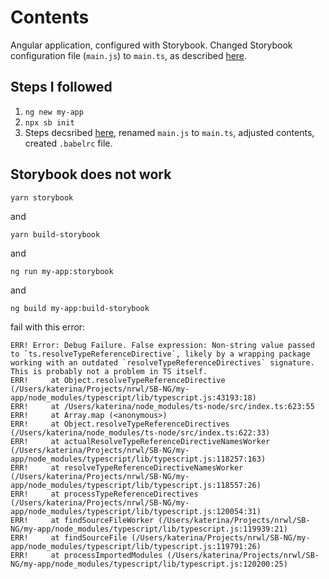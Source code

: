 # Contents

Angular application, configured with Storybook. Changed Storybook configuration file (`main.js`) to `main.ts`, as described [here](https://storybook.js.org/docs/react/configure/overview#configure-your-project-with-typescript).

## Steps I followed

1. `ng new my-app`
2. `npx sb init`
3. Steps decsribed [here](https://storybook.js.org/docs/angular/configure/overview#configure-your-project-with-typescript), renamed `main.js` to `main.ts`, adjusted contents, created `.babelrc` file.

## Storybook does not work

```
yarn storybook
```

and

```
yarn build-storybook
```

and

```
ng run my-app:storybook
```

and

```
ng build my-app:build-storybook
```

fail with this error:

```
ERR! Error: Debug Failure. False expression: Non-string value passed to `ts.resolveTypeReferenceDirective`, likely by a wrapping package working with an outdated `resolveTypeReferenceDirectives` signature. This is probably not a problem in TS itself.
ERR!     at Object.resolveTypeReferenceDirective (/Users/katerina/Projects/nrwl/SB-NG/my-app/node_modules/typescript/lib/typescript.js:43193:18)
ERR!     at /Users/katerina/node_modules/ts-node/src/index.ts:623:55
ERR!     at Array.map (<anonymous>)
ERR!     at Object.resolveTypeReferenceDirectives (/Users/katerina/node_modules/ts-node/src/index.ts:622:33)
ERR!     at actualResolveTypeReferenceDirectiveNamesWorker (/Users/katerina/Projects/nrwl/SB-NG/my-app/node_modules/typescript/lib/typescript.js:118257:163)
ERR!     at resolveTypeReferenceDirectiveNamesWorker (/Users/katerina/Projects/nrwl/SB-NG/my-app/node_modules/typescript/lib/typescript.js:118557:26)
ERR!     at processTypeReferenceDirectives (/Users/katerina/Projects/nrwl/SB-NG/my-app/node_modules/typescript/lib/typescript.js:120054:31)
ERR!     at findSourceFileWorker (/Users/katerina/Projects/nrwl/SB-NG/my-app/node_modules/typescript/lib/typescript.js:119939:21)
ERR!     at findSourceFile (/Users/katerina/Projects/nrwl/SB-NG/my-app/node_modules/typescript/lib/typescript.js:119791:26)
ERR!     at processImportedModules (/Users/katerina/Projects/nrwl/SB-NG/my-app/node_modules/typescript/lib/typescript.js:120200:25)
```
